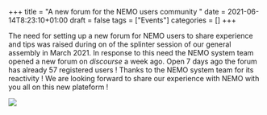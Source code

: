 +++
title = "A new forum for the NEMO users community "
date = 2021-06-14T8:23:10+01:00
draft = false
tags = ["Events"]
categories = []
+++


The need for setting up a new forum for NEMO users to share experience and tips was raised during on of the splinter session of our general assembly in March 2021. In response to this need the NEMO system team opened a new forum on *discourse* a week ago. Open 7 days ago the forum has already 57 registered users !  Thanks to the NEMO system team for its reactivity ! We are looking forward to share our experience with NEMO with you all on this new plateform ! 

[![](/img/posts/immerse-nemo-users-forum-2021.jpg)](https://nemo-ocean.discourse.group)



